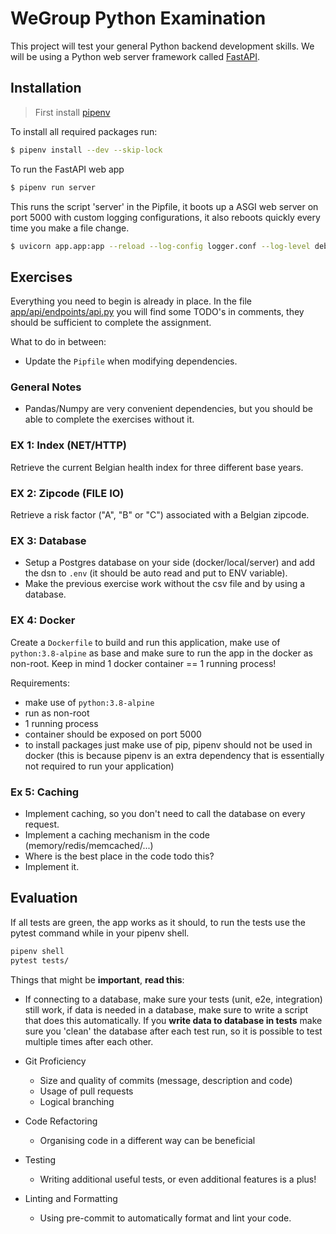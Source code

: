# WeGroup Python Examination

This project will test your general Python backend development skills.
We will be using a Python web server framework called [FastAPI](https://fastapi.tiangolo.com/).

## Installation

> First install [pipenv](https://github.com/pypa/pipenv#installation)

To install all required packages run:

```bash
$ pipenv install --dev --skip-lock
```

To run the FastAPI web app

```bash
$ pipenv run server
```

This runs the script 'server' in the Pipfile, it boots up a ASGI web server on port 5000 with custom logging configurations, it also reboots quickly every time you make a file change.
```bash
$ uvicorn app.app:app --reload --log-config logger.conf --log-level debug --port 5000
```

## Exercises

Everything you need to begin is already in place.
In the file [app/api/endpoints/api.py](app/api/endpoints/api.py) you will find some TODO's in comments, they should be sufficient to complete the assignment.

What to do in between:

- Update the `Pipfile` when modifying dependencies.

### General Notes

- Pandas/Numpy are very convenient dependencies, but you should be able to complete the exercises without it.

### EX 1: Index (NET/HTTP)

Retrieve the current Belgian health index for three different base years.

### EX 2: Zipcode (FILE IO)

Retrieve a risk factor ("A", "B" or "C") associated with a Belgian zipcode.

### EX 3: Database

- Setup a Postgres database on your side (docker/local/server) and add the dsn to `.env` (it should be auto read and put to ENV variable).
- Make the previous exercise work without the csv file and by using a database.

### EX 4: Docker

Create a `Dockerfile` to build and run this application, make use of `python:3.8-alpine` as base and make sure to run the app in the docker as non-root. Keep in mind 1 docker container == 1 running process!

Requirements:

- make use of `python:3.8-alpine`
- run as non-root
- 1 running process
- container should be exposed on port 5000
- to install packages just make use of pip, pipenv should not be used in docker (this is because pipenv is an extra dependency that is essentially not required to run your application)

### Ex 5: Caching

- Implement caching, so you don't need to call the database on every request.
- Implement a caching mechanism in the code (memory/redis/memcached/...)
- Where is the best place in the code todo this?
- Implement it.

## Evaluation

If all tests are green, the app works as it should, to run the tests use the pytest command while in your pipenv shell.

```bash
pipenv shell
pytest tests/
```



Things that might be **important**, **read this**:

* If connecting to a database, make sure your tests (unit, e2e, integration) still work, if data is needed in a database, make sure to write a script that does this automatically. If you **write data to database in tests** make sure you 'clean' the database after each test run, so it is possible to test multiple times after each other.
* Git Proficiency
    * Size and quality of commits (message, description and code)
    * Usage of pull requests
    * Logical branching

* Code Refactoring
    * Organising code in a different way can be beneficial

* Testing
    * Writing additional useful tests, or even additional features is a plus!

* Linting and Formatting
    * Using pre-commit to automatically format and lint your code.
